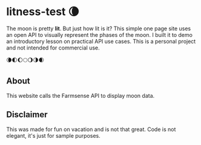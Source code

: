 # litness-test 🌘
The moon is pretty **lit**. But just how lit is it? This simple one page site uses an open API to visually represent the phases of the moon. I built it to demo an introductory lesson on practical API use cases. This is a personal project and not intended for commercial use.

🌘🌓🌔🌕🌖🌗🌒

## About
This website calls the Farmsense API to display moon data.

## Disclaimer
This was made for fun on vacation and is not that great. Code is not elegant, it's just for sample purposes.
